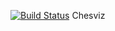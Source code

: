 [![Build Status](https://travis-ci.org/skirdandrey/Chess4.svg?branch=master)](https://travis-ci.org/skirdandrey/Chess3)
Chesviz 